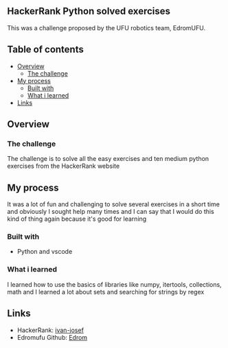 ## HackerRank Python solved exercises

This was a challenge proposed by the UFU robotics team, EdromUFU.

## Table of contents 

- [Overview](#overview)
  - [The challenge](#the-challenge)
- [My process](#my-process)
  - [Built with](#built-with)
  - [What i learned](#what-i-learned)
- [Links](#author)

## Overview

### The challenge

The challenge is to solve all the easy exercises and ten medium python exercises from the HackerRank website

## My process

It was a lot of fun and challenging to solve several exercises in a short time and obviously I sought help many times and
I can say that I would do this kind of thing again because it's good for learning

### Built with

- Python and vscode

### What i learned

I learned how to use the basics of libraries like numpy, itertools, collections, math and I learned a lot about sets
and searching for strings by regex

## Links

- HackerRank: [ivan-josef](https://www.hackerrank.com/profile/ivanjosef141)
- Edromufu Github: [Edrom](https://github.com/edromufu)
